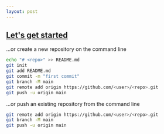 ```yaml
---
layout: post
---
```


## [Let's get started](https://docs.github.com/en/github/importing-your-projects-to-github/adding-an-existing-project-to-github-using-the-command-line)

…or create a new repository on the command line
```bash
echo "# <repo>" >> README.md
git init
git add README.md
git commit -m "first commit"
git branch -M main
git remote add origin https://github.com/<user>/<repo>.git
git push -u origin main
```

…or push an existing repository from the command line
```bash
git remote add origin https://github.com/<user>/<repo>.git
git branch -M main
git push -u origin main
```